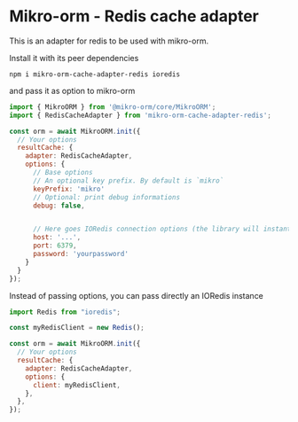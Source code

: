 # Mikro-orm - Redis cache adapter

This is an adapter for redis to be used with mikro-orm.

Install it with its peer dependencies

```
npm i mikro-orm-cache-adapter-redis ioredis
```

and pass it as option to mikro-orm

```js
import { MikroORM } from '@mikro-orm/core/MikroORM';
import { RedisCacheAdapter } from 'mikro-orm-cache-adapter-redis';

const orm = await MikroORM.init({
  // Your options
  resultCache: {
    adapter: RedisCacheAdapter,
    options: {
      // Base options
      // An optional key prefix. By default is `mikro`
      keyPrefix: 'mikro'
      // Optional: print debug informations
      debug: false,


      // Here goes IORedis connection options (the library will instantiate the client)
      host: '...',
      port: 6379,
      password: 'yourpassword'
    }
  }
});
```

Instead of passing options, you can pass directly an IORedis instance

```js
import Redis from "ioredis";

const myRedisClient = new Redis();

const orm = await MikroORM.init({
  // Your options
  resultCache: {
    adapter: RedisCacheAdapter,
    options: {
      client: myRedisClient,
    },
  },
});
```
